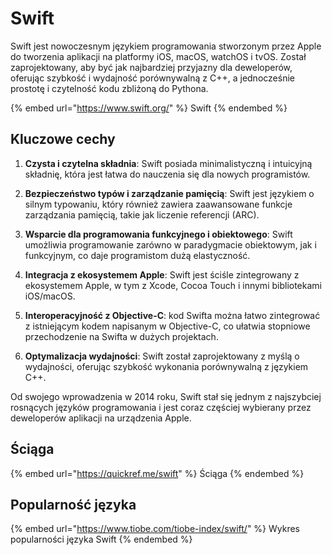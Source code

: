 # Swift

Swift jest nowoczesnym językiem programowania stworzonym przez Apple do tworzenia aplikacji na platformy iOS, macOS, watchOS i tvOS. Został zaprojektowany, aby być jak najbardziej przyjazny dla deweloperów, oferując szybkość i wydajność porównywalną z C++, a jednocześnie prostotę i czytelność kodu zbliżoną do Pythona.

{% embed url="https://www.swift.org/" %}
Swift
{% endembed %}

## Kluczowe cechy

1. **Czysta i czytelna składnia**: Swift posiada minimalistyczną i intuicyjną składnię, która jest łatwa do nauczenia się dla nowych programistów.

2. **Bezpieczeństwo typów i zarządzanie pamięcią**: Swift jest językiem o silnym typowaniu, który również zawiera zaawansowane funkcje zarządzania pamięcią, takie jak liczenie referencji (ARC).

3. **Wsparcie dla programowania funkcyjnego i obiektowego**: Swift umożliwia programowanie zarówno w paradygmacie obiektowym, jak i funkcyjnym, co daje programistom dużą elastyczność.

4. **Integracja z ekosystemem Apple**: Swift jest ściśle zintegrowany z ekosystemem Apple, w tym z Xcode, Cocoa Touch i innymi bibliotekami iOS/macOS.

5. **Interoperacyjność z Objective-C**: kod Swifta można łatwo zintegrować z istniejącym kodem napisanym w Objective-C, co ułatwia stopniowe przechodzenie na Swifta w dużych projektach.

6. **Optymalizacja wydajności**: Swift został zaprojektowany z myślą o wydajności, oferując szybkość wykonania porównywalną z językiem C++.

Od swojego wprowadzenia w 2014 roku, Swift stał się jednym z najszybciej rosnących języków programowania i jest coraz częściej wybierany przez deweloperów aplikacji na urządzenia Apple.

## Ściąga

{% embed url="https://quickref.me/swift" %}
Ściąga
{% endembed %}

## Popularność języka

{% embed url="https://www.tiobe.com/tiobe-index/swift/" %}
Wykres popularności języka Swift
{% endembed %}
